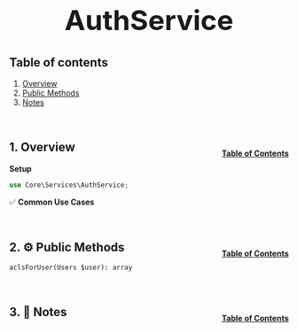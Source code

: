 <h1 style="font-size: 50px; text-align: center;">AuthService</h1>

## Table of contents
1. [Overview](#overview)
2. [Public Methods](#public-methods)
3. [Notes](#notes)

<br>

## 1. Overview <a id="overview"></a><span style="float: right; font-size: 14px; padding-top: 15px;">[Table of Contents](#table-of-contents)</span>

**Setup**
```php
use Core\Services\AuthService;
```

✅ **Common Use Cases**

<br>

## 2. ⚙️ Public Methods <a id="public-methods"></a><span style="float: right; font-size: 14px; padding-top: 15px;">[Table of Contents](#table-of-contents)</span>
`aclsForUser(Users $user): array`

<br>

## 3. 🧠 Notes <a id="notes"></a><span style="float: right; font-size: 14px; padding-top: 15px;">[Table of Contents](#table-of-contents)</span>